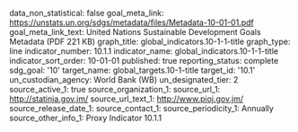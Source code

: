 data_non_statistical: false
goal_meta_link: https://unstats.un.org/sdgs/metadata/files/Metadata-10-01-01.pdf
goal_meta_link_text: United Nations Sustainable Development Goals Metadata (PDF 221
  KB)
graph_title: global_indicators.10-1-1-title
graph_type: line
indicator_number: 10.1.1
indicator_name: global_indicators.10-1-1-title
indicator_sort_order: 10-01-01
published: true
reporting_status: complete
sdg_goal: '10'
target_name: global_targets.10-1-title
target_id: '10.1'
un_custodian_agency: World Bank (WB)
un_designated_tier: 2
source_active_1: true
source_organization_1: 
source_url_1: http://statinja.gov.jm/
source_url_text_1: http://www.pioj.gov.jm/
source_release_date_1: 
source_contact_1: 
source_periodicity_1: Annually
source_other_info_1: Proxy Indicator 10.1.1